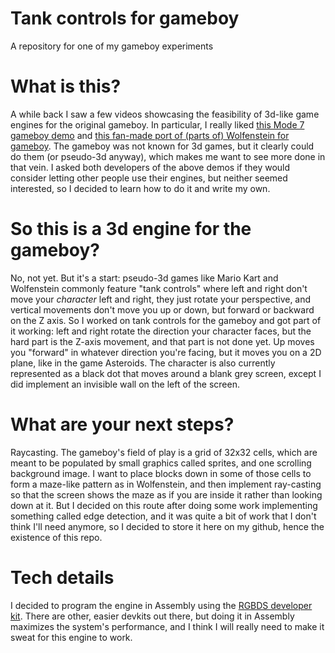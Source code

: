 # Tank controls for gameboy
A repository for one of my gameboy experiments

# What is this?
A while back I saw a few videos showcasing the feasibility of 3d-like game engines for the original gameboy. In particular, I really liked [this Mode 7 gameboy demo](https://www.youtube.com/watch?v=6OOEMhUXaCU) and [this fan-made port of (parts of) Wolfenstein for gameboy](https://www.youtube.com/watch?v=3uTkUN4nYM4). The gameboy was not known for 3d games, but it clearly could do them (or pseudo-3d anyway), which makes me want to see more done in that vein. I asked both developers of the above demos if they would consider letting other people use their engines, but neither seemed interested, so I decided to learn how to do it and write my own.

# So this is a 3d engine for the gameboy?
No, not yet. But it's a start: pseudo-3d games like Mario Kart and Wolfenstein commonly feature "tank controls" where left and right don't move your *character* left and right, they just rotate your perspective, and vertical movements don't move you up or down, but forward or backward on the Z axis. So I worked on tank controls for the gameboy and got part of it working: left and right rotate the direction your character faces, but the hard part is the Z-axis movement, and that part is not done yet. Up moves you "forward" in whatever direction you're facing, but it moves you on a 2D plane, like in the game Asteroids. The character is also currently represented as a black dot that moves around a blank grey screen, except I did implement an invisible wall on the left of the screen.

# What are your next steps?
Raycasting. The gameboy's field of play is a grid of 32x32 cells, which are meant to be populated by small graphics called sprites, and one scrolling background image. I want to place blocks down in some of those cells to form a maze-like pattern as in Wolfenstein, and then implement ray-casting so that the screen shows the maze as if you are inside it rather than looking down at it. But I decided on this route after doing some work implementing something called edge detection, and it was quite a bit of work that I don't think I'll need anymore, so I decided to store it here on my github, hence the existence of this repo.

# Tech details
I decided to program the engine in Assembly using the [RGBDS developer kit](https://gbdev.io/). There are other, easier devkits out there, but doing it in Assembly maximizes the system's performance, and I think I will really need to make it sweat for this engine to work.
